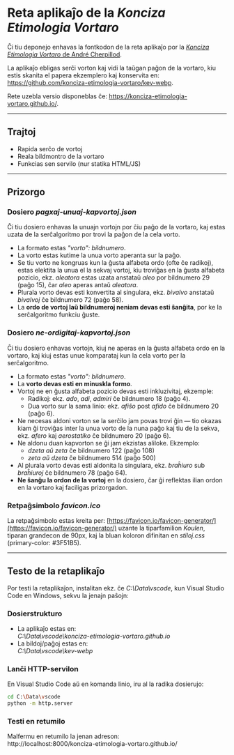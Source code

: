 # Reta aplikaĵo de la *Konciza Etimologia Vortaro*

Ĉi tiu deponejo enhavas la fontkodon de la reta aplikaĵo por la
[*Konciza Etimologia Vortaro* de André Cherpillod](https://eo.wikipedia.org/wiki/Konciza_Etimologia_Vortaro).

La aplikaĵo ebligas serĉi vorton kaj vidi la taŭgan paĝon de la vortaro, kiu estis skanita el papera ekzemplero kaj konservita en:
https://github.com/konciza-etimologia-vortaro/kev-webp.

Rete uzebla versio disponeblas ĉe:
https://konciza-etimologia-vortaro.github.io/.

---

## Trajtoj

- Rapida serĉo de vortoj
- Reala bildmontro de la vortaro
- Funkcias sen servilo (nur statika HTML/JS)

---

## Prizorgo

### Dosiero *pagxaj-unuaj-kapvortoj.json*

Ĉi tiu dosiero enhavas la unuajn vortojn por ĉiu paĝo de la vortaro, kaj estas uzata de la serĉalgoritmo por trovi la paĝon de la cela vorto.

- La formato estas *"vorto": bildnumero*.
- La vorto estas kutime la unua vorto aperanta sur la paĝo.
- Se tiu vorto ne kongruas kun la ĝusta alfabeta ordo (ofte ĉe radikoj), estas elektita la unua el la sekvaj vortoj, kiu troviĝas en la ĝusta alfabeta pozicio, ekz. *aleatora* estas uzata anstataŭ *aleo* por bildnumero 29 (paĝo 15), ĉar *aleo* aperas antaŭ *aleatora*.
- Plurala vorto devas esti konvertita al singulara, ekz. *bivalvo* anstataŭ *bivalvoj* ĉe bildnumero 72 (paĝo 58).
- La **ordo de vortoj laŭ bildnumeroj neniam devas esti ŝanĝita**, por ke la serĉalgoritmo funkciu ĝuste.

### Dosiero *ne-ordigitaj-kapvortoj.json*

Ĉi tiu dosiero enhavas vortojn, kiuj ne aperas en la ĝusta alfabeta ordo en la vortaro, kaj kiuj estas unue komparataj kun la cela vorto per la serĉalgoritmo.

- La formato estas *"vorto": bildnumero*.
- La **vorto devas esti en minuskla formo**.
- Vortoj ne en ĝusta alfabeta pozicio devas esti inkluzivitaj, ekzemple:
  + Radikoj: ekz. *ado*, *adi*, *admiri* ĉe bildnumero 18 (paĝo 4).
  + Dua vorto sur la sama linio: ekz. *afiŝo* post *afido* ĉe bildnumero 20 (paĝo 6).
- Ne necesas aldoni vorton se la serĉilo jam povas trovi ĝin — tio okazas kiam ĝi troviĝas inter la unua vorto de la nuna paĝo kaj tiu de la sekva, ekz. *afero* kaj *aerostatiko* ĉe bildnumero 20 (paĝo 6).
- Ne aldonu duan kapvorton se ĝi jam ekzistas aliloke. Ekzemplo:
  + *dzeta aŭ zeta* ĉe bildnumero 122 (paĝo 108)
  + *zeta aŭ dzeta* ĉe bildnumero 514 (paĝo 500)
- Al plurala vorto devas esti aldonita la singulara, ekz. *braĥiuro* sub *braĥiuroj* ĉe bildnumero 78 (paĝo 64).
- **Ne ŝanĝu la ordon de la vortoj** en la dosiero, ĉar ĝi reflektas ilian ordon en la vortaro kaj faciligas prizorgadon.

### Retpaĝsimbolo *favicon.ico*

La retpaĝsimbolo estas kreita per:
[https://favicon.io/favicon-generator/](https://favicon.io/favicon-generator/)
uzante la tiparfamilion *Koulen*, tiparan grandecon de 90px, kaj la bluan koloron difinitan en *stiloj.css* (primary-color: #3F51B5).

---

## Testo de la retaplikaĵo

Por testi la retaplikaĵon, instalitan ekz. ĉe *C:\Data\vscode*, kun Visual Studio Code en Windows,
sekvu la jenajn paŝojn:

### Dosierstrukturo
- La aplikaĵo estas en:<br>
*C:\Data\vscode\konciza-etimologia-vortaro.github.io*
- La bildoj/paĝoj estas en:<br>
*C:\Data\vscode\kev-webp*

### Lanĉi HTTP-servilon
En Visual Studio Code aŭ en komanda linio, iru al la radika dosierujo:<br>
```bash
cd C:\Data\vscode
python -m http.server
```

### Testi en retumilo
Malfermu en retumilo la jenan adreson:<br>
http://localhost:8000/konciza-etimologia-vortaro.github.io/
